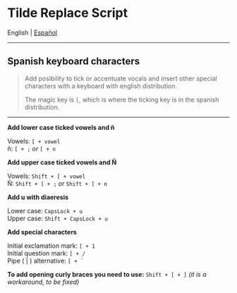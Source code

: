 # Tilde Replace Script

<p align="">
  <span>English</span> |
  <a href="https://github.com/SebastianTerrazas/AHK-Scripts/blob/main/TildeReplace/README.es.md">Español</a>
</p>

---

## Spanish keyboard characters

>Add posibility to tick or accentuate vocals and insert other special characters with a 
keyboard with english distribution.
>
>The magic key is `[`, which is where the ticking key is in the spanish
distribution.

---

**Add lower case ticked vowels and ñ**

Vowels: `[ + vowel`  
ñ: `[ + ;` _or_ `[ + n`

**Add upper case ticked vowels and Ñ**

Vowels: `Shift + [ + vowel`  
Ñ: `Shift + [ + ;` _or_ `Shift + [ + n`

**Add u with diaeresis**

Lower case: `CapsLock + u`  
Upper case: `Shift + CapsLock + u`

**Add special characters**

Initial exclamation mark: `[ + 1`  
Initial question mark: `[ + /`  
Pipe ( | ) alternative: ``[ + ` `` 


**To add opening curly braces you need to use:** `Shift + [ + ]`   _(it is a workaround, to be fixed)_
